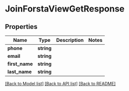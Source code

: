 # JoinForstaViewGetResponse

## Properties
Name | Type | Description | Notes
------------ | ------------- | ------------- | -------------
**phone** | **string** |  | 
**email** | **string** |  | 
**first_name** | **string** |  | 
**last_name** | **string** |  | 

[[Back to Model list]](../README.md#documentation-for-models) [[Back to API list]](../README.md#documentation-for-api-endpoints) [[Back to README]](../README.md)


